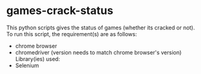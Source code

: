 # games-crack-status<br/>
This python scripts gives the status of games (whether its cracked or not). To run this script, the requirement(s) are as follows:<br/>
- chrome browser
- chromedriver (version needs to match chrome browser's version)<br/>
Library(ies) used:<br/>
- Selenium
